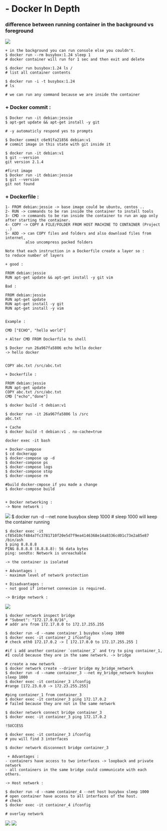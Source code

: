 # - Docker In Depth

### difference between running container in the background vs foreground
![](./static/background_foreground.png)

    + in the background you can run console else you couldn't.
    $ docker run --rm busybox:1.24 sleep 1
    # docker container will run for 1 sec and then exit and delete

    $ docker run busybox:1.24 ls /
    # list all container contents

    $ docker run -i -t busybox:1.24
    # ls

    # we can run any command because we are inside the container

### + Docker commit :

    $ Docker run -it debian:jessie
    $ apt-get update && apt-get install -y git

    # -y automaticly respond yes to prompts

    $ Docker commit c6e91fa21856 debian:v1
    # commit image in this state with git inside it

    $ docker run -it debian:v1
    $ git --version
    git version 2.1.4

    #first image
    $ Docker run -it debian:jessie
    $ git --version
    git not found

### + Dockerfile :

    1- FROM debian:jessie -> base image could be ubuntu, centos ..
    2- RUN -> commands to be ran inside the container to install tools
    3- CMD -> commands to be ran inside the container to run an app only after starting the container.
    4- COPY -> COPY A FILE/FOLDER FROM HOST MACHINE TO CONTAINER (Project ..)
    5- ADD -> can COPY files and folders and also download files from internet,
             also uncompress packed folders

    Note that each instruction in a Dockerfile create a layer so :
	to reduce number of layers

    + good :

    FROM debian:jessie
    RUN apt-get update && apt-get install -y git vim

    Bad :

    FROM debian:jessie
    RUN apt-get update
    RUN	apt-get install -y git
    RUN apt-get install -y vim


    Example :

    CMD ["ECHO", "hello world"]

    + Alter CMD FROM Dockerfile to shell

    $ Docker run 26a967fa5806 echo hello docker
    -> hello docker


    COPY abc.txt /src/abc.txt

    + Dockerfile :

    FROM debian:jessie
    RUN apt-get update
    COPY abc.txt /src/abc.txt
    CMD ["echo","done"]

    $ docker build -t debian:v1

    $ docker run -it 26a967fa5806 ls /src
    abc.txt

    + Cache
    $ docker build -t debian:v1 . no-cache=true

    docker exec -it bash

    + Docker-compose
    $ cd dockerapp
    $ docker-compose up -d
    $ docker-compose ps
    $ docker-compose logs
    $ docker-compose stop
    $ docker-compose rm

    #build docker-cmpose if you made a change
    $ docker-compose build


    + Docker networking :
    -> None network :
![](./static/none_network.png)
    $ docker run -d --net none busybox sleep 1000
    # sleep 1000 will keep the container running

    $ docker exec -it cf85d10cf484a7fc3781710f20e5d7f9ea4146368e14a8336cd01c73e2a85e87 /bin/ash
    $ ping 8.8.8.8
    PING 8.8.8.8 (8.8.8.8): 56 data bytes
    ping: sendto: Network is unreachable

    -> the container is isolated

    + Advantages :
    - maximum level of network protection

    + Disadvantages :
    - not good if internet connexion is required.

    -> Bridge network :
![](./static/bridge_network.png)

    $ docker network inspect bridge
    # "Subnet": "172.17.0.0/16",
    # addr are from 172.17.0.0 to 172.17.255.255

    $ docker run -d --name container_1 busybox sleep 1000
    $ docker exec -it container_2 ifconfig
    # check eth0 172.17.0.2 -> [ 172.17.0.0 to 172.17.255.255 ]

    #if i add another container `container_2` and try to ping container_1,
    #I could because they are in the same network. -> bridge

    # create a new network
    $ docker network create --driver bridge my_bridge_network
    $ docker run -d --name container_3 --net my_bridge_network busybox sleep 1000
    $ docker exec -it container_3 ifconfig
    #range [172.23.0.0 -> 172.23.255.255]

    #ping container_1 from container_3
    $ docker exec -it container_3 ping 172.17.0.2
    # failed because they are not in the same network

    $ docker network connect bridge container_3
    $ docker exec -it container_3 ping 172.17.0.2

    !SUCCESS

    $ docker exec -it container_3 ifconfig
    # you will find 3 interfaces

    $ docker network disconnect bridge container_3

     + Advantages :
    - containers have access to two interfaces -> loopback and private network
    - all containers in the same bridge could communicate with each others.

    -> Host network :

    $ docker run -d --name container_4 --net host busybox sleep 1000
    # open container have access to all interfaces of the host.
    # check
    $ docker exec -it container_4 ifconfig

    # overlay network
![](./static/overlay_network.png)
![](./static/network_isolation.png)
